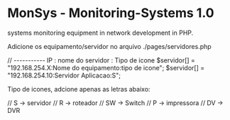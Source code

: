 # MonSys - Monitoring-Systems 1.0
systems monitoring equipment in network development in PHP.

Adicione os equipamento/servidor no arquivo ./pages/servidores.php

// ----------- IP : nome do servidor : Tipo de icone
$servidor[] = "192.168.254.X:Nome do equipamento:tipo de icone";
$servidor[] = "192.168.254.10:Servidor Aplicacao:S";

Tipo de icones, adcione apenas as letras abaixo:

// S -> servidor
// R -> roteador
// SW -> Switch
// P -> impressora
// DV -> DVR
